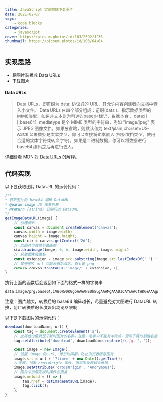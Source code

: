 ```yaml
---
title: JavaScript 实现前端下载图片
date: 2021-02-07
tags:
    - code blocks
categories:
    - javascript
cover: https://picsum.photos/id/103/2592/1936
thumbnail: https://picsum.photos/id/103/64/64
---
```



## 实现思路

* 将图片装换成 Data URLs
* 下载图片
  

#### Data URLs

> Data URLs，即前缀为 data: 协议的的 URL，其允许内容创建者向文档中嵌入小文件。
Data URLs 由四个部分组成：前缀(data:)、指示数据类型的MIME类型、如果非文本则为可选的base64标记、数据本身：
data:[<mediatype>][;base64],<data>
mediatype 是个 MIME 类型的字符串，例如 "image/jpeg" 表示 JPEG 图像文件。如果被省略，则默认值为 text/plain;charset=US-ASCII
如果数据是文本类型，你可以直接将文本嵌入 (根据文档类型，使用合适的实体字符或转义字符)。如果是二进制数据，你可以将数据进行 base64 编码之后再进行嵌入。

详细请看 MDN 对 [Data URLs](https://developer.mozilla.org/zh-CN/docs/Web/HTTP/data_URIs) 的解释。

<!-- more -->

## 代码实现

以下是获取图片 DataURL 的示例代码：

```javascript
/**
* 获取图片的 base64 编码 DataURL
* @param image JS 图像对象
* @return {string} 已编码的 DataURL
*/
getImageDataURL(image) {
    // 创建画布
    const canvas = document.createElement('canvas');
    canvas.width = image.width;
    canvas.height = image.height;
    const ctx = canvas.getContext('2d');
    // 以图片为背景剪裁画布
    ctx.drawImage(image, 0, 0, image.width, image.height);
    // 获取图片后缀名
    const extension = image.src.substring(image.src.lastIndexOf('.') + 1).toLowerCase();
    // 某些图片 url 可能没有后缀名，默认是 png
    return canvas.toDataURL('image/' + extension, 1);
}
```

执行上面的函数后会返回如下面的格式一样的字符串

```
data:image/png;base64,iVBORw0KGgoAAAANSUhEUgAAAMgAAADICAYAAACtWK6eAAAgAElEQVR4Xu1dB3hUxfb/bc3uppOeQOgIAioKCiqWJ/bysFd89vcXe0WfvSJ2wY6gPhX1WZ...
```

注意：图片越大，转换后的 base64 编码越长，尽量避免对大图进行 DataURL 转换，防止转换后的长度超出浏览器限制

以下是下载图片的示例代码：

```javascript
downLoad(downloadName, url) {
    const tag = document.createElement('a');
    // 此属性的值就是下载时图片的名称，注意，名称中不能有半角点，否则下载时后缀名会错误
    tag.setAttribute('download', downloadName.replace(/\./g, '。'));

    const image = new Image();
    // 设置 image 的 url, 添加时间戳，防止浏览器缓存图片
    image.src = url + '?time=' + new Date().getTime();
    //重要，设置 crossOrigin 属性，否则图片跨域会报错
    image.setAttribute('crossOrigin', 'Anonymous');
    // 图片未加载完成时操作会报错
    image.onload = () => {
        tag.href = getImageDataURL(image);
        tag.click();
    };
}
```